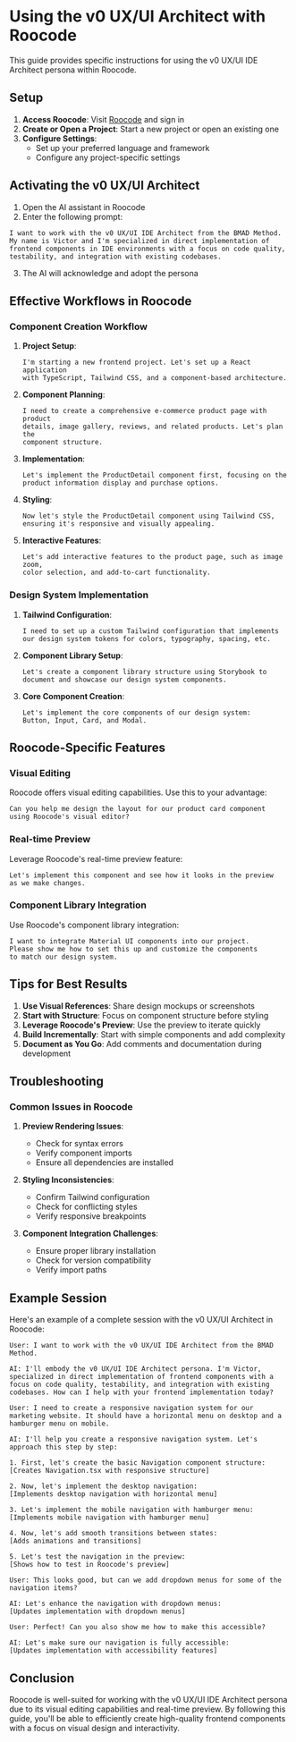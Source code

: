 ﻿# Using the v0 UX/UI Architect with Roocode

This guide provides specific instructions for using the v0 UX/UI IDE Architect persona within Roocode.

## Setup

1. **Access Roocode**: Visit [Roocode](https://roo.ai) and sign in
2. **Create or Open a Project**: Start a new project or open an existing one
3. **Configure Settings**:
   - Set up your preferred language and framework
   - Configure any project-specific settings

## Activating the v0 UX/UI Architect

1. Open the AI assistant in Roocode
2. Enter the following prompt:

```
I want to work with the v0 UX/UI IDE Architect from the BMAD Method. 
My name is Victor and I'm specialized in direct implementation of 
frontend components in IDE environments with a focus on code quality, 
testability, and integration with existing codebases.
```

3. The AI will acknowledge and adopt the persona

## Effective Workflows in Roocode

### Component Creation Workflow

1. **Project Setup**:
   ```
   I'm starting a new frontend project. Let's set up a React application
   with TypeScript, Tailwind CSS, and a component-based architecture.
   ```

2. **Component Planning**:
   ```
   I need to create a comprehensive e-commerce product page with product
   details, image gallery, reviews, and related products. Let's plan the
   component structure.
   ```

3. **Implementation**:
   ```
   Let's implement the ProductDetail component first, focusing on the
   product information display and purchase options.
   ```

4. **Styling**:
   ```
   Now let's style the ProductDetail component using Tailwind CSS,
   ensuring it's responsive and visually appealing.
   ```

5. **Interactive Features**:
   ```
   Let's add interactive features to the product page, such as image zoom,
   color selection, and add-to-cart functionality.
   ```

### Design System Implementation

1. **Tailwind Configuration**:
   ```
   I need to set up a custom Tailwind configuration that implements
   our design system tokens for colors, typography, spacing, etc.
   ```

2. **Component Library Setup**:
   ```
   Let's create a component library structure using Storybook to
   document and showcase our design system components.
   ```

3. **Core Component Creation**:
   ```
   Let's implement the core components of our design system:
   Button, Input, Card, and Modal.
   ```

## Roocode-Specific Features

### Visual Editing

Roocode offers visual editing capabilities. Use this to your advantage:

```
Can you help me design the layout for our product card component
using Roocode's visual editor?
```

### Real-time Preview

Leverage Roocode's real-time preview feature:

```
Let's implement this component and see how it looks in the preview
as we make changes.
```

### Component Library Integration

Use Roocode's component library integration:

```
I want to integrate Material UI components into our project.
Please show me how to set this up and customize the components
to match our design system.
```

## Tips for Best Results

1. **Use Visual References**: Share design mockups or screenshots
2. **Start with Structure**: Focus on component structure before styling
3. **Leverage Roocode's Preview**: Use the preview to iterate quickly
4. **Build Incrementally**: Start with simple components and add complexity
5. **Document as You Go**: Add comments and documentation during development

## Troubleshooting

### Common Issues in Roocode

1. **Preview Rendering Issues**:
   - Check for syntax errors
   - Verify component imports
   - Ensure all dependencies are installed

2. **Styling Inconsistencies**:
   - Confirm Tailwind configuration
   - Check for conflicting styles
   - Verify responsive breakpoints

3. **Component Integration Challenges**:
   - Ensure proper library installation
   - Check for version compatibility
   - Verify import paths

## Example Session

Here's an example of a complete session with the v0 UX/UI Architect in Roocode:

```
User: I want to work with the v0 UX/UI IDE Architect from the BMAD Method.

AI: I'll embody the v0 UX/UI IDE Architect persona. I'm Victor, specialized in direct implementation of frontend components with a focus on code quality, testability, and integration with existing codebases. How can I help with your frontend implementation today?

User: I need to create a responsive navigation system for our marketing website. It should have a horizontal menu on desktop and a hamburger menu on mobile.

AI: I'll help you create a responsive navigation system. Let's approach this step by step:

1. First, let's create the basic Navigation component structure:
[Creates Navigation.tsx with responsive structure]

2. Now, let's implement the desktop navigation:
[Implements desktop navigation with horizontal menu]

3. Let's implement the mobile navigation with hamburger menu:
[Implements mobile navigation with hamburger menu]

4. Now, let's add smooth transitions between states:
[Adds animations and transitions]

5. Let's test the navigation in the preview:
[Shows how to test in Roocode's preview]

User: This looks good, but can we add dropdown menus for some of the navigation items?

AI: Let's enhance the navigation with dropdown menus:
[Updates implementation with dropdown menus]

User: Perfect! Can you also show me how to make this accessible?

AI: Let's make sure our navigation is fully accessible:
[Updates implementation with accessibility features]
```

## Conclusion

Roocode is well-suited for working with the v0 UX/UI IDE Architect persona due to its visual editing capabilities and real-time preview. By following this guide, you'll be able to efficiently create high-quality frontend components with a focus on visual design and interactivity.

